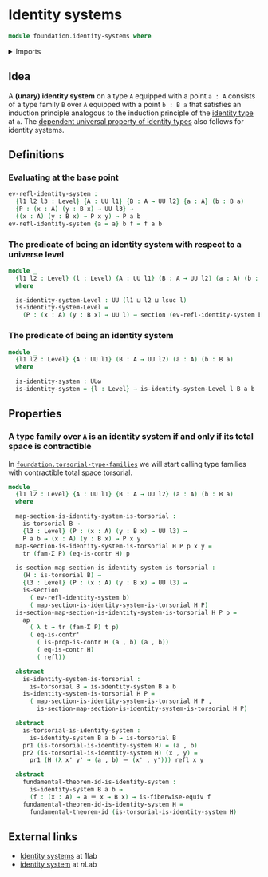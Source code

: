 # Identity systems

```agda
module foundation.identity-systems where
```

<details><summary>Imports</summary>

```agda
open import foundation.action-on-identifications-functions
open import foundation.dependent-pair-types
open import foundation.fundamental-theorem-of-identity-types
open import foundation.universe-levels

open import foundation-core.contractible-types
open import foundation-core.families-of-equivalences
open import foundation-core.function-types
open import foundation-core.functoriality-dependent-pair-types
open import foundation-core.identity-types
open import foundation-core.propositions
open import foundation-core.retractions
open import foundation-core.sections
open import foundation-core.torsorial-type-families
open import foundation-core.transport-along-identifications
```

</details>

## Idea

A **(unary) identity system** on a type `A` equipped with a point `a : A`
consists of a type family `B` over `A` equipped with a point `b : B a` that
satisfies an induction principle analogous to the induction principle of the
[identity type](foundation.identity-types.md) at `a`. The
[dependent universal property of identity types](foundation.universal-property-identity-types.md)
also follows for identity systems.

## Definitions

### Evaluating at the base point

```agda
ev-refl-identity-system :
  {l1 l2 l3 : Level} {A : UU l1} {B : A → UU l2} {a : A} (b : B a)
  {P : (x : A) (y : B x) → UU l3} →
  ((x : A) (y : B x) → P x y) → P a b
ev-refl-identity-system {a = a} b f = f a b
```

### The predicate of being an identity system with respect to a universe level

```agda
module _
  {l1 l2 : Level} (l : Level) {A : UU l1} (B : A → UU l2) (a : A) (b : B a)
  where

  is-identity-system-Level : UU (l1 ⊔ l2 ⊔ lsuc l)
  is-identity-system-Level =
    (P : (x : A) (y : B x) → UU l) → section (ev-refl-identity-system b {P})
```

### The predicate of being an identity system

```agda
module _
  {l1 l2 : Level} {A : UU l1} (B : A → UU l2) (a : A) (b : B a)
  where

  is-identity-system : UUω
  is-identity-system = {l : Level} → is-identity-system-Level l B a b
```

## Properties

### A type family over `A` is an identity system if and only if its total space is contractible

In [`foundation.torsorial-type-families`](foundation.torsorial-type-families.md)
we will start calling type families with contractible total space torsorial.

```agda
module _
  {l1 l2 : Level} {A : UU l1} {B : A → UU l2} (a : A) (b : B a)
  where

  map-section-is-identity-system-is-torsorial :
    is-torsorial B →
    {l3 : Level} (P : (x : A) (y : B x) → UU l3) →
    P a b → (x : A) (y : B x) → P x y
  map-section-is-identity-system-is-torsorial H P p x y =
    tr (fam-Σ P) (eq-is-contr H) p

  is-section-map-section-is-identity-system-is-torsorial :
    (H : is-torsorial B) →
    {l3 : Level} (P : (x : A) (y : B x) → UU l3) →
    is-section
      ( ev-refl-identity-system b)
      ( map-section-is-identity-system-is-torsorial H P)
  is-section-map-section-is-identity-system-is-torsorial H P p =
    ap
      ( λ t → tr (fam-Σ P) t p)
      ( eq-is-contr'
        ( is-prop-is-contr H (a , b) (a , b))
        ( eq-is-contr H)
        ( refl))

  abstract
    is-identity-system-is-torsorial :
      is-torsorial B → is-identity-system B a b
    is-identity-system-is-torsorial H P =
      ( map-section-is-identity-system-is-torsorial H P ,
        is-section-map-section-is-identity-system-is-torsorial H P)

  abstract
    is-torsorial-is-identity-system :
      is-identity-system B a b → is-torsorial B
    pr1 (is-torsorial-is-identity-system H) = (a , b)
    pr2 (is-torsorial-is-identity-system H) (x , y) =
      pr1 (H (λ x' y' → (a , b) ＝ (x' , y'))) refl x y

  abstract
    fundamental-theorem-id-is-identity-system :
      is-identity-system B a b →
      (f : (x : A) → a ＝ x → B x) → is-fiberwise-equiv f
    fundamental-theorem-id-is-identity-system H =
      fundamental-theorem-id (is-torsorial-is-identity-system H)
```

## External links

- [Identity systems](https://1lab.dev/1Lab.Path.IdentitySystem.html) at 1lab
- [identity system](https://ncatlab.org/nlab/show/identity+system) at $n$Lab
